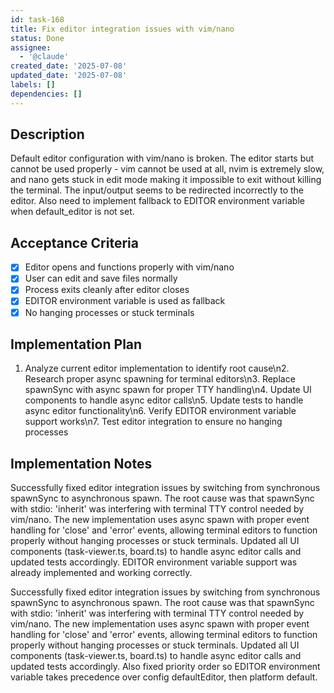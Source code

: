 ```yaml
---
id: task-168
title: Fix editor integration issues with vim/nano
status: Done
assignee:
  - '@claude'
created_date: '2025-07-08'
updated_date: '2025-07-08'
labels: []
dependencies: []
---
```


## Description

Default editor configuration with vim/nano is broken. The editor starts but cannot be used properly - vim cannot be used at all, nvim is extremely slow, and nano gets stuck in edit mode making it impossible to exit without killing the terminal. The input/output seems to be redirected incorrectly to the editor. Also need to implement fallback to EDITOR environment variable when default_editor is not set.

## Acceptance Criteria

- [x] Editor opens and functions properly with vim/nano
- [x] User can edit and save files normally
- [x] Process exits cleanly after editor closes
- [x] EDITOR environment variable is used as fallback
- [x] No hanging processes or stuck terminals

## Implementation Plan

1. Analyze current editor implementation to identify root cause\n2. Research proper async spawning for terminal editors\n3. Replace spawnSync with async spawn for proper TTY handling\n4. Update UI components to handle async editor calls\n5. Update tests to handle async editor functionality\n6. Verify EDITOR environment variable support works\n7. Test editor integration to ensure no hanging processes

## Implementation Notes

Successfully fixed editor integration issues by switching from synchronous spawnSync to asynchronous spawn. The root cause was that spawnSync with stdio: 'inherit' was interfering with terminal TTY control needed by vim/nano. The new implementation uses async spawn with proper event handling for 'close' and 'error' events, allowing terminal editors to function properly without hanging processes or stuck terminals. Updated all UI components (task-viewer.ts, board.ts) to handle async editor calls and updated tests accordingly. EDITOR environment variable support was already implemented and working correctly.

Successfully fixed editor integration issues by switching from synchronous spawnSync to asynchronous spawn. The root cause was that spawnSync with stdio: 'inherit' was interfering with terminal TTY control needed by vim/nano. The new implementation uses async spawn with proper event handling for 'close' and 'error' events, allowing terminal editors to function properly without hanging processes or stuck terminals. Updated all UI components (task-viewer.ts, board.ts) to handle async editor calls and updated tests accordingly. Also fixed priority order so EDITOR environment variable takes precedence over config defaultEditor, then platform default.
